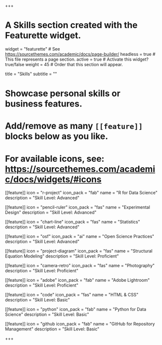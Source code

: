 +++
# A Skills section created with the Featurette widget.
widget = "featurette"  # See https://sourcethemes.com/academic/docs/page-builder/
headless = true  # This file represents a page section.
active = true  # Activate this widget? true/false
weight = 45  # Order that this section will appear.

title = "Skills"
subtitle = ""

# Showcase personal skills or business features.
# 
# Add/remove as many `[[feature]]` blocks below as you like.
# 
# For available icons, see: https://sourcethemes.com/academic/docs/widgets/#icons


[[feature]]
  icon = "r-project"
  icon_pack = "fab"
  name = "R for Data Science"
  description = "Skill Level: Advanced"
  
[[feature]]
  icon = "pencil-ruler"
  icon_pack = "fas"
  name = "Experimental Design"
  description = "Skill Level: Advanced"
  
[[feature]]
  icon = "chart-line"
  icon_pack = "fas"
  name = "Statistics"
  description = "Skill Level: Advanced"

[[feature]]
  icon = "osf"
  icon_pack = "ai"
  name = "Open Science Practices"
  description = "Skill Level: Advanced"

[[feature]]
  icon = "project-diagram"
  icon_pack = "fas"
  name = "Structural Equation Modeling"
  description = "Skill Level: Proficient"  
  
[[feature]]
  icon = "camera-retro"
  icon_pack = "fas"
  name = "Photography"
  description = "Skill Level: Proficient"

[[feature]]
  icon = "adobe"
  icon_pack = "fab"
  name = "Adobe Lightroom"
  description = "Skill Level: Proficient"
  
[[feature]]
  icon = "code"
  icon_pack = "fas"
  name = "HTML & CSS"
  description = "Skill Level: Basic"

[[feature]]
  icon = "python"
  icon_pack = "fab"
  name = "Python for Data Science"
  description = "Skill Level: Basic"

[[feature]]
  icon = "github
  icon_pack = "fab"
  name = "GitHub for Repository Management"
  description = "Skill Level: Basic"

+++
